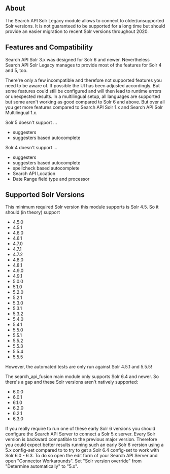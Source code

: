 About
-----

The Search API Solr Legacy module allows to connect to older/unsupported Solr
versions.
It is not guaranteed to be supported for a long time but should provide an
easier migration to recent Solr versions throughout 2020.


Features and Compatibility
--------------------------

Search API Solr 3.x was designed for Solr 6 and newer. Nevertheless Search API
Solr Legacy manages to provide most of the features for Solr 4 and 5, too.

There're only a few incompatible and therefore not supported features you need
to be aware of. If possible the UI has been adjusted accordingly. But some
features could still be configured and will then lead to runtime errors or
unexpected results.
In a multilingual setup, all languages are supported but some aren't working as
good compared to Solr 6 and above.
But over all you get more features compared to Search API Solr 1.x and Search
API Solr Multilingual 1.x.

Solr 5 doesn't support ...
* suggesters
* suggesters based autocomplete

Solr 4 doesn't support ...
* suggesters
* suggesters based autocomplete
* spellcheck based autocomplete
* Search API Location
* Date Range field type and processor


Supported Solr Versions
-----------------------

This minimum required Solr version this module supports is Solr 4.5. So it
should (in theory) support
* 4.5.0
* 4.5.1
* 4.6.0
* 4.6.1
* 4.7.0
* 4.7.1
* 4.7.2
* 4.8.0
* 4.8.1
* 4.9.0
* 4.9.1
* 5.0.0
* 5.1.0
* 5.2.0
* 5.2.1
* 5.3.0
* 5.3.1
* 5.3.2
* 5.4.0
* 5.4.1
* 5.5.0
* 5.5.1
* 5.5.2
* 5.5.3
* 5.5.4
* 5.5.5

However, the automated tests are only run against Solr 4.5.1 and 5.5.5!

The search_api_fusion main module only supports Solr 6.4 and newer. So there's a
gap and these Solr versions aren't natively supported:
* 6.0.0
* 6.0.1
* 6.1.0
* 6.2.0
* 6.2.1
* 6.3.0

If you really require to run one of these early Solr 6 versions you should
configure the Search API Server to connect a Solr 5.x server. Every Solr version
is backward compatible to the previous major version. Therefore you could expect
better results running such an early Solr 6 version using a 5.x config-set
compared to to try to get a Solr 6.4 config-set to work with Solr 6.0 - 6.3.
To do so open the edit form of your Search API Server and open "Connector
Workarounds". Set "Solr version override" from "Determine automatically" to
"5.x".
